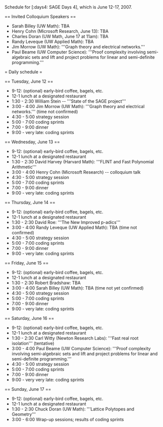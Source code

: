 Schedule for [:days4: SAGE Days 4], which is June 12-17, 2007.

== Invited Colloquium Speakers ==
 * Sarah Billey (UW Math): TBA
 * Henry Cohn (Microsoft Research, June 13): TBA
 * Charles Doran (UW Math, June 17 at 11am): TBA
 * Randy Leveque (UW Applied Math): TBA
 * Jim Morrow (UW Math): '''Graph theory and electrical networks.'''
 * Paul Beame (UW Computer Science): '''Proof complexity involving semi-algebraic sets and lift and project problems for linear and semi-definite programming.'''

= Daily schedule =

== Tuesday, June 12 ==

 * 9-12: (optional) early-bird coffee, bagels, etc.
 * 12-1 lunch at a designated restaurant
 * 1:30 - 2:30 William Stein -- '''State of the SAGE project'''
 * 3:00 - 4:00 Jim Morrow (UW Math): '''Graph theory and electrical networks.''' (time not confirmed)
 * 4:30 - 5:00 strategy session
 * 5:00 - 7:00 coding sprints
 * 7:00 - 9:00 dinner
 * 9:00 - very late:  coding sprints

== Wednesday, June 13 ==

 * 9-12: (optional) early-bird coffee, bagels, etc.
 * 12-1 lunch at a designated restaurant
 * 1:30 - 2:30 David Harvey (Harvard Math): '''FLINT and Fast Polynomial Arithmetic'''
 * 3:00 - 4:00 Henry Cohn (Microsoft Research) -- colloquium talk
 * 4:30 - 5:00 strategy session
 * 5:00 - 7:00 coding sprints
 * 7:00 - 9:00 dinner
 * 9:00 - very late:  coding sprints

== Thursday, June 14 ==

 * 9-12: (optional) early-bird coffee, bagels, etc.
 * 12-1 lunch at a designated restaurant
 * 1:30 - 2:30 David Roe: '''The New Improved p-adics'''
 * 3:00 - 4:00 Randy Leveque (UW Applied Math): TBA (time not confirmed)
 * 4:30 - 5:00 strategy session
 * 5:00 - 7:00 coding sprints
 * 7:00 - 9:00 dinner
 * 9:00 - very late:  coding sprints

== Friday, June 15 ==

 * 9-12: (optional) early-bird coffee, bagels, etc.
 * 12-1 lunch at a designated restaurant
 * 1:30 - 2:30 Robert Bradshaw: TBA
 * 3:00 - 4:00 Sarah Billey (UW Math): TBA (time not yet confirmed)
 * 4:30 - 5:00 strategy session
 * 5:00 - 7:00 coding sprints
 * 7:00 - 9:00 dinner
 * 9:00 - very late:  coding sprints

== Saturday, June 16 ==

 * 9-12: (optional) early-bird coffee, bagels, etc.
 * 12-1 lunch at a designated restaurant
 * 1:30 - 2:30  Carl Witty (Newton Research Labs): '''Fast real root isolation''' (tentative)
 * 3:00 - 4:00  Paul Beame (UW Computer Science): '''Proof complexity involving semi-algebraic sets and lift and project problems for linear and semi-definite programming.'''
 * 4:30 - 5:00 strategy session
 * 5:00 - 7:00 coding sprints
 * 7:00 - 9:00 dinner
 * 9:00 - very very late:  coding sprints

== Sunday, June 17 ==

 * 9-12: (optional) early-bird coffee, bagels, etc.
 * 12-1 lunch at a designated restaurant
 * 1:30 - 2:30 Chuck Doran (UW Math): '''Lattice Polytopes and Geometry'''
 * 3:00 - 6:00 Wrap-up sessions; results of coding sprints
 
